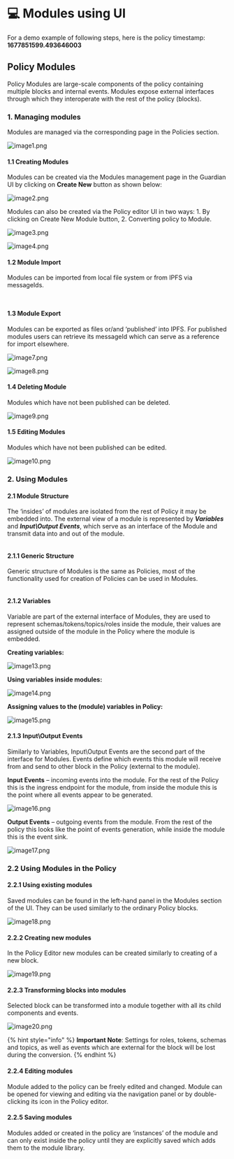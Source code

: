 # 💻 Modules using UI

For a demo example of following steps, here is the policy timestamp: **1677851599.493646003**

## **Policy Modules**

Policy Modules are large-scale components of the policy containing multiple blocks and internal events. Modules expose external interfaces through which they interoperate with the rest of the policy (blocks).

### 1. **Managing modules**

Modules are managed via the corresponding page in the Policies section.

![image1.png](<../../../../.gitbook/assets/0 (1) (2).png>)

#### **1.1 Creating Modules**

Modules can be created via the Modules management page in the Guardian UI by clicking on **Create New** button as shown below:

![image2.png](<../../../../.gitbook/assets/1 (1) (2).png>)

Modules can also be created via the Policy editor UI in two ways: 1. By clicking on Create New Module button, 2. Converting policy to Module.

![image3.png](<../../../../.gitbook/assets/2 (6).png>)

![image4.png](<../../../../.gitbook/assets/3 (2) (3).png>)

#### 1.2 Module Import

Modules can be imported from local file system or from IPFS via messageIds.

<figure><img src="../../../../.gitbook/assets/4 (2).png" alt=""><figcaption></figcaption></figure>

<figure><img src="../../../../.gitbook/assets/5 (5).png" alt=""><figcaption></figcaption></figure>

#### 1.3 Module Export

Modules can be exported as files or/and ‘published’ into IPFS. For published modules users can retrieve its messageId which can serve as a reference for import elsewhere.

![image7.png](<../../../../.gitbook/assets/6 (5).png>)

![image8.png](<../../../../.gitbook/assets/7 (1).png>)

#### 1.4 Deleting Module

Modules which have not been published can be deleted.

![image9.png](<../../../../.gitbook/assets/8 (1).png>)

#### 1.5 Editing Modules

Modules which have not been published can be edited.

![image10.png](<../../../../.gitbook/assets/9 (6).png>)

### 2. Using Modules

#### 2.1 Module Structure

The ‘insides’ of modules are isolated from the rest of Policy it may be embedded into. The external view of a module is represented by _**Variables**_ and _**Input\Output Events**_, which serve as an interface of the Module and transmit data into and out of the module.

<figure><img src="../../../../.gitbook/assets/10 (6).png" alt=""><figcaption></figcaption></figure>

#### 2.1.1 Generic Structure

Generic structure of Modules is the same as Policies, most of the functionality used for creation of Policies can be used in Modules.

<figure><img src="../../../../.gitbook/assets/11 (1).png" alt=""><figcaption></figcaption></figure>

#### 2.1.2 Variables

Variable are part of the external interface of Modules, they are used to represent schemas/tokens/topics/roles inside the module, their values are assigned outside of the module in the Policy where the module is embedded.

**Creating variables:**

![image13.png](<../../../../.gitbook/assets/12 (1) (2).png>)

**Using variables inside modules:**

![image14.png](<../../../../.gitbook/assets/13 (1) (3).png>)

**Assigning values to the (module) variables in Policy:**

![image15.png](<../../../../.gitbook/assets/14 (4).png>)

#### 2.1.3 Input\Output Events

Similarly to Variables, Input\Output Events are the second part of the interface for Modules. Events define which events this module will receive from and send to other block in the Policy (external to the module).

**Input Events** – incoming events into the module. For the rest of the Policy this is the ingress endpoint for the module, from inside the module this is the point where all events appear to be generated.

![image16.png](<../../../../.gitbook/assets/15 (3).png>)

**Output Events** – outgoing events from the module. From the rest of the policy this looks like the point of events generation, while inside the module this is the event sink.

![image17.png](<../../../../.gitbook/assets/16 (3).png>)

### 2.2 Using Modules in the Policy

#### 2.2.1 Using existing modules

Saved modules can be found in the left-hand panel in the Modules section of the UI. They can be used similarly to the ordinary Policy blocks.

![image18.png](<../../../../.gitbook/assets/17 (3).png>)

#### 2.2.2 Creating new modules

In the Policy Editor new modules can be created similarly to creating of a new block.

![image19.png](<../../../../.gitbook/assets/18 (3).png>)

#### 2.2.3 Transforming blocks into modules

Selected block can be transformed into a module together with all its child components and events.

![image20.png](<../../../../.gitbook/assets/19 (4).png>)

{% hint style="info" %}
**Important Note**: Settings for roles, tokens, schemas and topics, as well as events which are external for the block will be lost during the conversion.
{% endhint %}

#### 2.2.4 Editing modules

Module added to the policy can be freely edited and changed. Module can be opened for viewing and editing via the navigation panel or by double-clicking its icon in the Policy editor.

#### 2.2.5 Saving modules

Modules added or created in the policy are ‘instances’ of the module and can only exist inside the policy until they are explicitly saved which adds them to the module library.

<figure><img src="../../../../.gitbook/assets/20 (2) (1).png" alt=""><figcaption></figcaption></figure>
